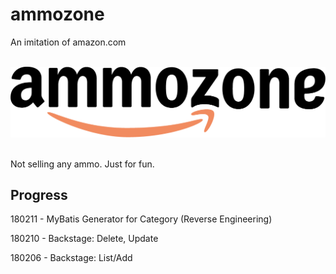 # ammozone
An imitation of amazon.com

&nbsp;
![logo](src/main/webapp/img/ammozone.png)
&nbsp;

Not selling any ammo. Just for fun.

## Progress

180211 - MyBatis Generator for Category (Reverse Engineering)

180210 - Backstage: Delete, Update

180206 - Backstage: List/Add